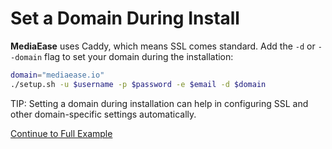 # Set a Domain During Install

**MediaEase** uses Caddy, which means SSL comes standard. Add the `-d` or `--domain` flag to set your domain during the installation:

```bash
domain="mediaease.io"
./setup.sh -u $username -p $password -e $email -d $domain
```

TIP:  Setting a domain during installation can help in configuring SSL and other domain-specific settings automatically.

[Continue to Full Example](full-example.md)
